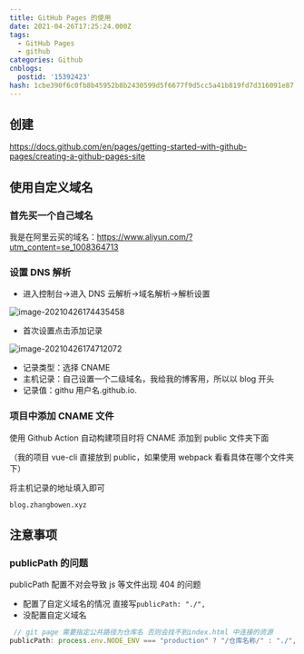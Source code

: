 ```yaml
---
title: GitHub Pages 的使用
date: 2021-04-26T17:25:24.000Z
tags:
  - GitHub Pages
  - github
categories: Github
cnblogs:
  postid: '15392423'
hash: 1cbe390f6c0fb8b45952b8b2430599d5f6677f9d5cc5a41b819fd7d316091e87
---
```


## 创建

https://docs.github.com/en/pages/getting-started-with-github-pages/creating-a-github-pages-site

## 使用自定义域名

### 首先买一个自己域名

我是在阿里云买的域名：https://www.aliyun.com/?utm_content=se_1008364713

### 设置 DNS 解析

- 进入控制台->进入 DNS 云解析->域名解析->解析设置

![image-20210426174435458](https://s2.loli.net/2023/01/13/i43MTJg7C5kI2Sr.png)

- 首次设置点击添加记录

![image-20210426174712072](https://s2.loli.net/2023/01/13/CvFOmTckNEeft8g.png)

- 记录类型：选择 CNAME
- 主机记录：自己设置一个二级域名，我给我的博客用，所以以 blog 开头
- 记录值：githu 用户名.github.io.

### 项目中添加 CNAME 文件

使用 Github Action 自动构建项目时将 CNAME 添加到 public 文件夹下面

（我的项目 vue-cli 直接放到 public，如果使用 webpack 看看具体在哪个文件夹下）

将主机记录的地址填入即可

```
blog.zhangbowen.xyz
```

## 注意事项

### publicPath 的问题

publicPath 配置不对会导致 js 等文件出现 404 的问题

- 配置了自定义域名的情况 直接写`publicPath: "./",`
- 没配置自定义域名

```js
 // git page 需要指定公共路径为仓库名 否则会找不到index.html 中连接的资源
publicPath: process.env.NODE_ENV === "production" ? "/仓库名称/" : "./",
```
